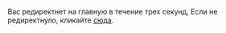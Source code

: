 Вас редиректнет на главную в течение трех секунд, Если не редиректнуло, кликайте [сюда](https://sptm.space/ru/).